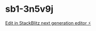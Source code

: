 # sb1-3n5v9j

[Edit in StackBlitz next generation editor ⚡️](https://stackblitz.com/~/github.com/grachzyyy/sb1-3n5v9j)